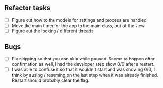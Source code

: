 ## Refactor tasks

- [ ] Figure out how to the models for settings and process are handled
- [ ] Move the main timer for the app to the main class, out of the view
- [ ] Figure out the locking / different threads

## Bugs

- [ ] Fix skipping so that you can skip while paused. Seems to happen after confirmation as well, I had the developer step show 0/0 after a restart.
- [ ] I was able to confuse it so that it wouldn't start and was showing 0/0, I think by ausing / resuming on the last step when it was already finished. Restart should probably clear the flag.
